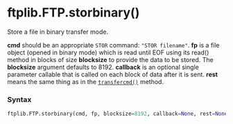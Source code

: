 # ftplib.FTP.storbinary()

Store a file in binary transfer mode.

**cmd** should be an appropriate `STOR` command: `"STOR filename"`. **fp** is a file object (opened in binary mode) which is read until EOF using its read() method in blocks of size **blocksize** to provide the data to be stored. The **blocksize** argument defaults to 8192. **callback** is an optional single parameter callable that is called on each block of data after it is sent. **rest** means the same thing as in the [`transfercmd()`](/modules/ftplib/FTP/transfercmd.md) method.

### Syntax

```python
ftplib.FTP.storbinary(cmd, fp, blocksize=8192, callback=None, rest=None)
```